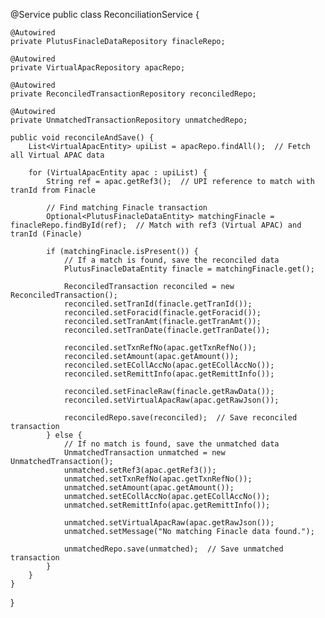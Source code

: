 @Service
public class ReconciliationService {

    @Autowired
    private PlutusFinacleDataRepository finacleRepo;

    @Autowired
    private VirtualApacRepository apacRepo;

    @Autowired
    private ReconciledTransactionRepository reconciledRepo;

    @Autowired
    private UnmatchedTransactionRepository unmatchedRepo;

    public void reconcileAndSave() {
        List<VirtualApacEntity> upiList = apacRepo.findAll();  // Fetch all Virtual APAC data

        for (VirtualApacEntity apac : upiList) {
            String ref = apac.getRef3();  // UPI reference to match with tranId from Finacle

            // Find matching Finacle transaction
            Optional<PlutusFinacleDataEntity> matchingFinacle = finacleRepo.findById(ref);  // Match with ref3 (Virtual APAC) and tranId (Finacle)

            if (matchingFinacle.isPresent()) {
                // If a match is found, save the reconciled data
                PlutusFinacleDataEntity finacle = matchingFinacle.get();

                ReconciledTransaction reconciled = new ReconciledTransaction();
                reconciled.setTranId(finacle.getTranId());
                reconciled.setForacid(finacle.getForacid());
                reconciled.setTranAmt(finacle.getTranAmt());
                reconciled.setTranDate(finacle.getTranDate());

                reconciled.setTxnRefNo(apac.getTxnRefNo());
                reconciled.setAmount(apac.getAmount());
                reconciled.setECollAccNo(apac.getECollAccNo());
                reconciled.setRemittInfo(apac.getRemittInfo());

                reconciled.setFinacleRaw(finacle.getRawData());
                reconciled.setVirtualApacRaw(apac.getRawJson());

                reconciledRepo.save(reconciled);  // Save reconciled transaction
            } else {
                // If no match is found, save the unmatched data
                UnmatchedTransaction unmatched = new UnmatchedTransaction();
                unmatched.setRef3(apac.getRef3());
                unmatched.setTxnRefNo(apac.getTxnRefNo());
                unmatched.setAmount(apac.getAmount());
                unmatched.setECollAccNo(apac.getECollAccNo());
                unmatched.setRemittInfo(apac.getRemittInfo());

                unmatched.setVirtualApacRaw(apac.getRawJson());
                unmatched.setMessage("No matching Finacle data found.");

                unmatchedRepo.save(unmatched);  // Save unmatched transaction
            }
        }
    }
}
